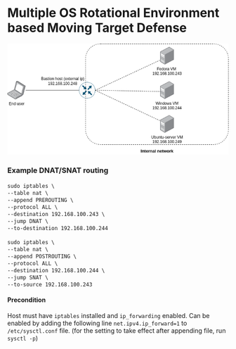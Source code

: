 # Multiple OS Rotational Environment based Moving Target Defense
![](readme/sys-diagram.png)


### Example DNAT/SNAT routing
```shell
sudo iptables \
--table nat \
--append PREROUTING \
--protocol ALL \
--destination 192.168.100.243 \
--jump DNAT \
--to-destination 192.168.100.244

sudo iptables \
--table nat \
--append POSTROUTING \
--protocol ALL \
--destination 192.168.100.244 \
--jump SNAT \
--to-source 192.168.100.243
```
#### Precondition
Host must have `iptables` installed and `ip_forwarding` enabled. Can be enabled by adding the following line
`net.ipv4.ip_forward=1` to `/etc/sysctl.conf` file.  (for the setting to take effect after appending file, run `sysctl -p`)

